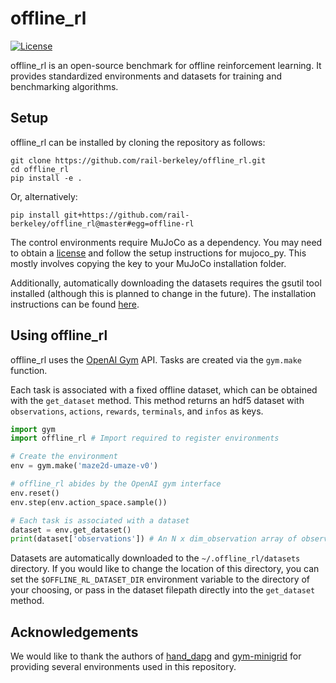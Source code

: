 # offline_rl
[![License](https://img.shields.io/badge/License-Apache%202.0-blue.svg)](https://opensource.org/licenses/Apache-2.0)


offline_rl is an open-source benchmark for offline reinforcement learning. It provides standardized environments and datasets for training and benchmarking algorithms.

## Setup

offline_rl can be installed by cloning the repository as follows:
```
git clone https://github.com/rail-berkeley/offline_rl.git
cd offline_rl
pip install -e .
```

Or, alternatively:
```
pip install git+https://github.com/rail-berkeley/offline_rl@master#egg=offline-rl
```

The control environments require MuJoCo as a dependency. You may need to obtain a [license](https://www.roboti.us/license.html) and follow the setup instructions for mujoco_py. This mostly involves copying the key to your MuJoCo installation folder.

Additionally, automatically downloading the datasets requires the gsutil tool installed (although this is planned to change in the future). The installation instructions can be found [here](https://cloud.google.com/storage/docs/gsutil_install?hl=pl).

## Using offline_rl

offline_rl uses the [OpenAI Gym](https://github.com/openai/gym) API. Tasks are created via the `gym.make` function.

Each task is associated with a fixed offline dataset, which can be obtained with the `get_dataset` method. This method returns an hdf5 dataset with `observations`, `actions`, `rewards`, `terminals`, and `infos` as keys. 

```python
import gym
import offline_rl # Import required to register environments

# Create the environment
env = gym.make('maze2d-umaze-v0')

# offline_rl abides by the OpenAI gym interface
env.reset()
env.step(env.action_space.sample())

# Each task is associated with a dataset
dataset = env.get_dataset()
print(dataset['observations']) # An N x dim_observation array of observations
```

Datasets are automatically downloaded to the `~/.offline_rl/datasets` directory. If you would like to change the location of this directory, you can set the `$OFFLINE_RL_DATASET_DIR` environment variable to the directory of your choosing, or pass in the dataset filepath directly into the `get_dataset` method.

## Acknowledgements

We would like to thank the authors of [hand_dapg](https://github.com/aravindr93/hand_dapg) and [gym-minigrid](https://github.com/maximecb/gym-minigrid) for providing several environments used in this repository.


